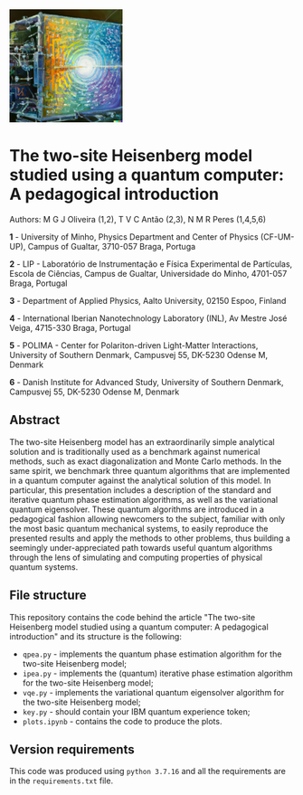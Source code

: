 <picture>
    <img src=".media/logo.png" width="200">
</picture>
  
# The two-site Heisenberg model studied using a quantum computer: A pedagogical introduction

Authors:
M G J Oliveira (1,2), T V C Antão (2,3), N M R Peres (1,4,5,6)

**1** - University of Minho, Physics Department and Center of Physics (CF-UM-UP), Campus of Gualtar, 3710-057 Braga, Portuga

**2** - LIP - Laboratório de Instrumentação e Física Experimental de Partículas, Escola de Ciências, Campus de Gualtar, Universidade do Minho, 
4701-057 Braga, Portugal

**3** - Department of Applied Physics, Aalto University, 02150 Espoo, Finland

**4** - International Iberian Nanotechnology Laboratory (INL), Av Mestre José Veiga, 4715-330 Braga, Portugal

**5** - POLIMA - Center for Polariton-driven Light-Matter Interactions, University of Southern Denmark, Campusvej 55, DK-5230 Odense M, Denmark

**6** - Danish Institute for Advanced Study, University of Southern Denmark, Campusvej 55, DK-5230 Odense M, Denmark


## Abstract

The two-site Heisenberg model has an extraordinarily simple analytical solution and is traditionally used as a benchmark against numerical methods, such as exact diagonalization and Monte Carlo methods.  In the same spirit, we benchmark three quantum algorithms that are implemented in a quantum computer against the analytical solution of this model. In particular, this presentation includes a description of the standard and iterative quantum phase estimation algorithms, as well as the variational quantum eigensolver. These quantum algorithms are introduced in a pedagogical fashion allowing newcomers to the subject, familiar with only the most basic quantum mechanical systems, to easily reproduce the presented results and apply the methods to other problems, thus building a seemingly under-appreciated path towards useful quantum algorithms through the lens of simulating and computing properties of physical quantum systems.


## File structure
This repository contains the code behind the article "The two-site Heisenberg model studied using a quantum computer: A pedagogical introduction" and its structure is the following:

- `qpea.py` - implements the quantum phase estimation algorithm for the two-site Heisenberg model;
- `ipea.py` - implements the (quantum) iterative phase estimation algorithm for the two-site Heisenberg model;
- `vqe.py` - implements the variational quantum eigensolver algorithm for the two-site Heisenberg model;
- `key.py` - should contain your IBM quantum experience token;
- `plots.ipynb` - contains the code to produce the plots.

## Version requirements

This code was produced using `python 3.7.16` and all the requirements are in the `requirements.txt` file. 